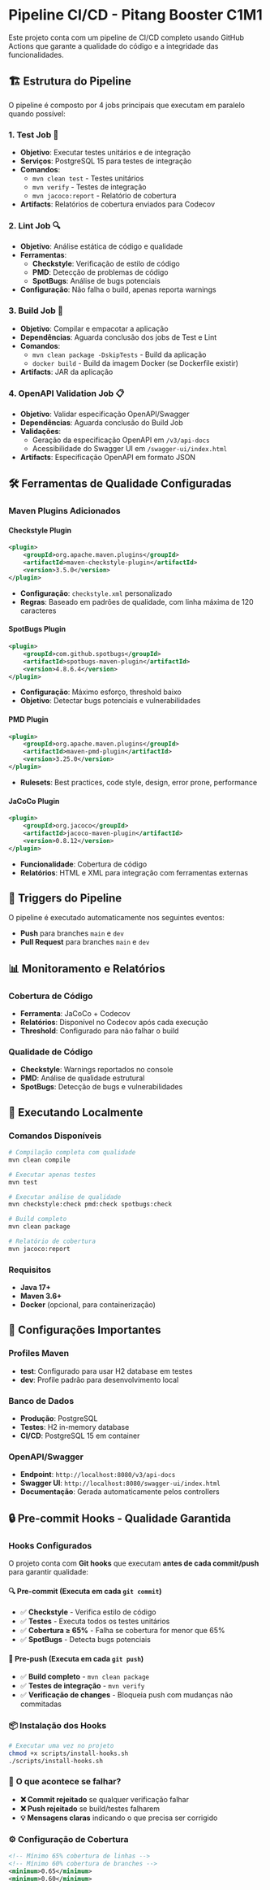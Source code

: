 # Pipeline CI/CD - Pitang Booster C1M1

Este projeto conta com um pipeline de CI/CD completo usando GitHub Actions que garante a qualidade do código e a integridade das funcionalidades.

## 🏗️ Estrutura do Pipeline

O pipeline é composto por 4 jobs principais que executam em paralelo quando possível:

### 1. **Test Job** 🧪
- **Objetivo**: Executar testes unitários e de integração
- **Serviços**: PostgreSQL 15 para testes de integração
- **Comandos**:
  - `mvn clean test` - Testes unitários
  - `mvn verify` - Testes de integração
  - `mvn jacoco:report` - Relatório de cobertura
- **Artifacts**: Relatórios de cobertura enviados para Codecov

### 2. **Lint Job** 🔍
- **Objetivo**: Análise estática de código e qualidade
- **Ferramentas**:
  - **Checkstyle**: Verificação de estilo de código
  - **PMD**: Detecção de problemas de código
  - **SpotBugs**: Análise de bugs potenciais
- **Configuração**: Não falha o build, apenas reporta warnings

### 3. **Build Job** 🔨
- **Objetivo**: Compilar e empacotar a aplicação
- **Dependências**: Aguarda conclusão dos jobs de Test e Lint
- **Comandos**:
  - `mvn clean package -DskipTests` - Build da aplicação
  - `docker build` - Build da imagem Docker (se Dockerfile existir)
- **Artifacts**: JAR da aplicação

### 4. **OpenAPI Validation Job** 📋
- **Objetivo**: Validar especificação OpenAPI/Swagger
- **Dependências**: Aguarda conclusão do Build Job
- **Validações**:
  - Geração da especificação OpenAPI em `/v3/api-docs`
  - Acessibilidade do Swagger UI em `/swagger-ui/index.html`
- **Artifacts**: Especificação OpenAPI em formato JSON

## 🛠️ Ferramentas de Qualidade Configuradas

### Maven Plugins Adicionados

#### Checkstyle Plugin
```xml
<plugin>
    <groupId>org.apache.maven.plugins</groupId>
    <artifactId>maven-checkstyle-plugin</artifactId>
    <version>3.5.0</version>
</plugin>
```
- **Configuração**: `checkstyle.xml` personalizado
- **Regras**: Baseado em padrões de qualidade, com linha máxima de 120 caracteres

#### SpotBugs Plugin
```xml
<plugin>
    <groupId>com.github.spotbugs</groupId>
    <artifactId>spotbugs-maven-plugin</artifactId>
    <version>4.8.6.4</version>
</plugin>
```
- **Configuração**: Máximo esforço, threshold baixo
- **Objetivo**: Detectar bugs potenciais e vulnerabilidades

#### PMD Plugin
```xml
<plugin>
    <groupId>org.apache.maven.plugins</groupId>
    <artifactId>maven-pmd-plugin</artifactId>
    <version>3.25.0</version>
</plugin>
```
- **Rulesets**: Best practices, code style, design, error prone, performance

#### JaCoCo Plugin
```xml
<plugin>
    <groupId>org.jacoco</groupId>
    <artifactId>jacoco-maven-plugin</artifactId>
    <version>0.8.12</version>
</plugin>
```
- **Funcionalidade**: Cobertura de código
- **Relatórios**: HTML e XML para integração com ferramentas externas

## 🚀 Triggers do Pipeline

O pipeline é executado automaticamente nos seguintes eventos:

- **Push** para branches `main` e `dev`
- **Pull Request** para branches `main` e `dev`

## 📊 Monitoramento e Relatórios

### Cobertura de Código
- **Ferramenta**: JaCoCo + Codecov
- **Relatórios**: Disponível no Codecov após cada execução
- **Threshold**: Configurado para não falhar o build

### Qualidade de Código
- **Checkstyle**: Warnings reportados no console
- **PMD**: Análise de qualidade estrutural
- **SpotBugs**: Detecção de bugs e vulnerabilidades

## 🔧 Executando Localmente

### Comandos Disponíveis

```bash
# Compilação completa com qualidade
mvn clean compile

# Executar apenas testes
mvn test

# Executar análise de qualidade
mvn checkstyle:check pmd:check spotbugs:check

# Build completo
mvn clean package

# Relatório de cobertura
mvn jacoco:report
```

### Requisitos
- **Java 17+**
- **Maven 3.6+**
- **Docker** (opcional, para containerização)

## 📝 Configurações Importantes

### Profiles Maven
- **test**: Configurado para usar H2 database em testes
- **dev**: Profile padrão para desenvolvimento local

### Banco de Dados
- **Produção**: PostgreSQL
- **Testes**: H2 in-memory database
- **CI/CD**: PostgreSQL 15 em container

### OpenAPI/Swagger
- **Endpoint**: `http://localhost:8080/v3/api-docs`
- **Swagger UI**: `http://localhost:8080/swagger-ui/index.html`
- **Documentação**: Gerada automaticamente pelos controllers

## 🔒 **Pre-commit Hooks - Qualidade Garantida**

### Hooks Configurados

O projeto conta com **Git hooks** que executam **antes de cada commit/push** para garantir qualidade:

#### 🔍 **Pre-commit** (Executa em cada `git commit`)
- ✅ **Checkstyle** - Verifica estilo de código
- ✅ **Testes** - Executa todos os testes unitários
- ✅ **Cobertura ≥ 65%** - Falha se cobertura for menor que 65%
- ✅ **SpotBugs** - Detecta bugs potenciais

#### 🚀 **Pre-push** (Executa em cada `git push`)
- ✅ **Build completo** - `mvn clean package`
- ✅ **Testes de integração** - `mvn verify`
- ✅ **Verificação de changes** - Bloqueia push com mudanças não commitadas

### 📦 **Instalação dos Hooks**

```bash
# Executar uma vez no projeto
chmod +x scripts/install-hooks.sh
./scripts/install-hooks.sh
```

### 🚫 **O que acontece se falhar?**

- **❌ Commit rejeitado** se qualquer verificação falhar
- **❌ Push rejeitado** se build/testes falharem
- **💡 Mensagens claras** indicando o que precisa ser corrigido

### ⚙️ **Configuração de Cobertura**

```xml
<!-- Mínimo 65% cobertura de linhas -->
<!-- Mínimo 60% cobertura de branches -->
<minimum>0.65</minimum>
<minimum>0.60</minimum>
```
